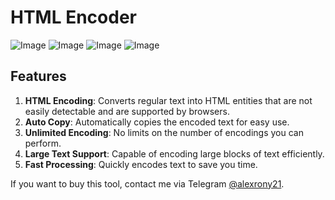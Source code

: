 # HTML Encoder

![Image]()
![Image]()
![Image]()
![Image]()

## Features

1. **HTML Encoding**: Converts regular text into HTML entities that are not easily detectable and are supported by browsers.
2. **Auto Copy**: Automatically copies the encoded text for easy use.
3. **Unlimited Encoding**: No limits on the number of encodings you can perform.
4. **Large Text Support**: Capable of encoding large blocks of text efficiently.
5. **Fast Processing**: Quickly encodes text to save you time.

If you want to buy this tool, contact me via Telegram [@alexrony21](https://t.me/alexrony21).
